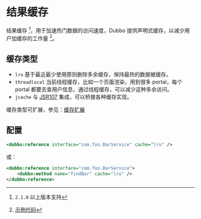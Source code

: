 # 结果缓存

结果缓存 [^1]，用于加速热门数据的访问速度，Dubbo 提供声明式缓存，以减少用户加缓存的工作量 [^2]。

## 缓存类型

* `lru` 基于最近最少使用原则删除多余缓存，保持最热的数据被缓存。
* `threadlocal` 当前线程缓存，比如一个页面渲染，用到很多 portal，每个 portal 都要去查用户信息，通过线程缓存，可以减少这种多余访问。
* `jcache` 与 [JSR107](http://jcp.org/en/jsr/detail?id=107%27) 集成，可以桥接各种缓存实现。

缓存类型可扩展，参见：[缓存扩展](http://dubbo.io/books/dubbo-dev-book/impls/cache.html)

## 配置

```xml
<dubbo:reference interface="com.foo.BarService" cache="lru" />
```

或：

```xml
<dubbo:reference interface="com.foo.BarService">
    <dubbo:method name="findBar" cache="lru" />
</dubbo:reference>
```

[^1]: `2.1.0` 以上版本支持
[^2]: [示例代码](https://github.com/alibaba/dubbo/tree/master/dubbo-test/dubbo-test-examples/src/main/java/com/alibaba/dubbo/examples/cache)
